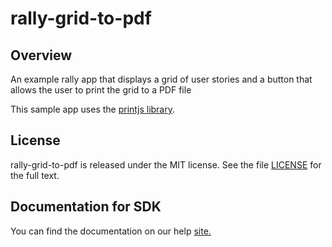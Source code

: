rally-grid-to-pdf
=========================

## Overview

An example rally app that displays a grid of user stories and a button that allows the user to print the grid to a PDF file

This sample app uses the [printjs library](https://github.com/crabbly/Print.js).

## License

rally-grid-to-pdf is released under the MIT license.  See the file [LICENSE](./LICENSE) for the full text.

## Documentation for SDK

You can find the documentation on our help [site.](https://help.rallydev.com/apps/2.1/doc/)
